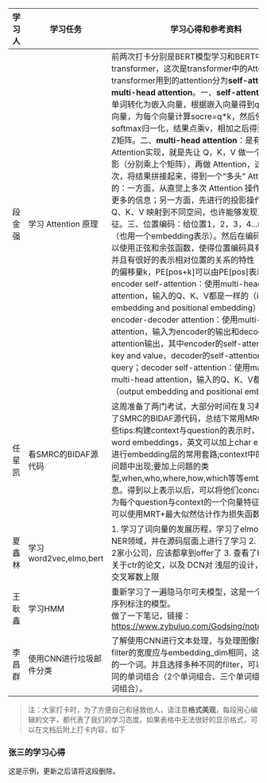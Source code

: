 学习人|学习任务|学习心得和参考资料
------ | ------ | ------ 
段金强 | 学习 Attention 原理 | 前两次打卡分别是BERT模型学习和BERT中的transformer，这次是transformer中的Attention；transformer用到的attention分为**self-attention**和**multi-head attention**。一、**self-attention**:将输入单词转化为嵌入向量，根据嵌入向量得到q、k、v三个向量，为每个向量计算socre=q*k，然后使用softmax归一化，结果点乘v，相加之后得到最终结果Z矩阵。二、**multi-head attention**：是有多层self Attention实现，就是先让 Q，K，V 做一个线性的投影（分别乘上个矩阵），再做 Attention，这样重复多次，将结果拼接起来，得到一个“多头” Attention。目的：一方面，从直觉上多次 Attention 操作就能够捕获更多的信息；另一方面，先进行的投影操作能够把 Q、K、V 映射到不同空间，也许能够发现更多的特征。三、位置编码：给位置1，2，3，4...n等编码（也用一个embedding表示）。然后在编码的时候可以使用正弦和余弦函数，使得位置编码具有周期性，并且有很好的表示相对位置的关系的特性（对于任意的偏移量k，PE[pos+k]可以由PE[pos]表示）。总结：encoder self-attention：使用multi-head attention，输入的Q、K、V都是一样的（input embedding and positional embedding）；encoder-decoder attention：使用multi-head attention，输入为encoder的输出和decoder的self-attention输出，其中encoder的self-attention作为key and value，decoder的self-attention作为query；decoder self-attention：使用masked multi-head attention，输入的Q、K、V都是一样的（output embedding and positional embedding）
任星凯 | 看SMRC的BIDAF源代码 | 这周准备了两门考试，大部分时间在复习考试，也看了SMRC的BIDAF源代码，总结下常用MRC模型的一些tips:构建context与question的表示时，可以：使用word embeddings，英文可以加上char embeddings进行embedding层的常用套路;context中的词是否在问题中出现;要加上问题的类型,when,who,where,how,which等等embedding信息。得到以上表示以后，可以将他们concat起来，作为每个question与context的一个向量特征表示。最后可以使用MRT+最大似然估计作为损失函数进行训练。
夏鑫林 | 学习word2vec,elmo,bert | 1. 学习了词向量的发展历程，学习了elmo,bert应用到NER领域，并在源码层面上进行了学习 2. 这周面试了2家小公司，应该都拿到offer了  3. 查看了Facebook关于ctr的论文，以及 DCN对 浅层的设计，可以指定交叉幂数上限 
王耿鑫 | 学习HMM | 重新学习了一遍隐马尔可夫模型，这是一个常用来做序列标注的模型。<br />做了一下笔记，链接：https://www.zybuluo.com/Godsing/note/1465003 
李昌群 | 使用CNN进行垃圾邮件分类 | 了解使用CNN进行文本处理，与处理图像的不同在于filter的宽度应与embedding_dim相同，这样覆盖完整的一个词。并且选择多种不同的filter，可以学习到不同的单词组合（2个单词组合、三个单词组合、4个单词组合）。 

> 注：大家打卡时，为了方便自己和拯救他人，请注意**格式美观**，每段用心编辑的文字，都代表了我们的学习态度。如果表格中无法很好的显示格式，可以在文档后附上打卡内容，如下

### 张三的学习心得
这是示例，更新之后请将这段删除。
